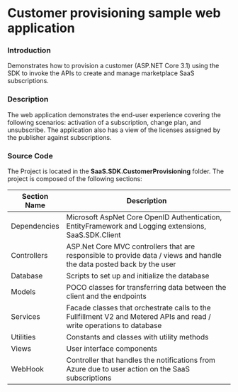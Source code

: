 # Customer provisioning sample web application

### Introduction

Demonstrates how to provision a customer (ASP.NET Core 3.1) using the SDK to invoke the APIs to create and manage marketplace SaaS subscriptions.

### Description

The web application demonstrates the end-user experience covering the following scenarios: activation of a subscription, change plan, and unsubscribe. The application also has a view of the licenses assigned by the publisher against subscriptions.

### Source Code

The Project is located in the **SaaS.SDK.CustomerProvisioning** folder. The project is composed of the following sections: 

| Section Name | Description |
| --- | --- |  
| Dependencies | Microsoft AspNet Core OpenID Authentication, EntityFramework and Logging extensions, SaaS.SDK.Client  |
| Controllers | ASP.Net Core MVC controllers that are responsible to provide data  / views and handle the data posted back by the user | 
| Database | Scripts to set up and initialize the database |
| Models | POCO classes for transferring data between the client and the endpoints | 
| Services | Facade classes that orchestrate calls to the Fullfillment V2 and Metered APIs and read / write operations to database| 
| Utilities | Constants and classes with utility methods | 
| Views | User interface components |
| WebHook | Controller that handles the notifications from Azure due to user action on the SaaS subscriptions | 
